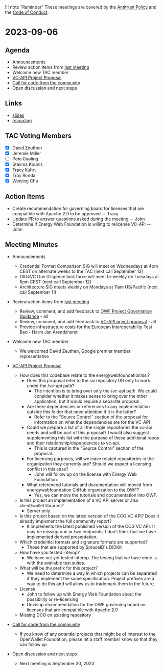 !!! note "Reminder"
    These meetings are covered by the [Antitrust Policy](../governance/antitrust.md) and the [Code of Conduct](../governance/code-of-conduct.md).

# 2023-09-06

## Agenda
- Announcements
- Review action items from [last meeting](./2023-08-23.md#action-items)
- Welcome new TAC member
- [VC-API Project Proposal](https://github.com/openwallet-foundation/project-proposals/pull/12)
- [Call for code from the community](https://github.com/openwallet-foundation/project-proposals)
- Open discussion and next steps

## Links
- [slides](https://docs.google.com/presentation/d/1RSPIss3mAuySxaC1HGarDWaSbv5m6up8vXuyQHHN_eI/edit?usp=sharing)
- [recording](https://zoom.us/rec/play/bVyvNo3zGt8NNua5Ycmffba4m6vlkK3aUdk6Wqxx2FO_C4hoPVmtdjrpnzIP2Dq-j_n_7qh383zked-S.NogoPhWZ5Nxkr5ai?canPlayFromShare=true&from=share_recording_detail&continueMode=true&componentName=rec-play&originRequestUrl=https%3A%2F%2Fzoom.us%2Frec%2Fshare%2FqzUrRoKGdPTiXxaZ7tUKxVS7NVxk3GPQHjWc04WOtk8EGvzvPhgO3Me2AnIy7YKK.W73l998oLQ7Kr3UC&autoplay=true&startTime=1694008963000)

## TAC Voting Members

- [x] David Zeuthen
- [x] Jeremie Miller
- [ ] ~~Pete Cooling~~
- [x] Stavros Kounis
- [x] Tracy Kuhrt
- [x] Troy Ronda
- [x] Wenjing Chu

## Action Items
- Create recommendation for governing board for licenses that are compatible with Apache 2.0 to be approved -- Tracy
- Update PR to answer questions asked during the meeting -- John
- Determine if Energy Web Foundation is willing to relicense VC-API -- John

## Meeting Minutes
- Announcements
    - Credential Format Comparison SIG will meet on Wednesdays at 4pm CEST on alternate weeks to the TAC (next call September 13)
    - OID4VC Due Diligence task force will meet bi-weekly on Tuesdays at 5pm CEST (next call September 12)
    - Architecture SIG meets weekly on Mondays at 11am US/Pacific (next call September 11)

- Review action items from [last meeting](./2023-08-23.md#action-items)
    - Review, comment, and add feedback to [OWF Project Governance Guidance](https://docs.google.com/document/d/1kXGWPNEOAX-7KzYMggFKtWZFO-0oTnyiOTjNFjjFOLo/edit) - all
    - Review, comment, and add feedback to [VC-API prject proposal](https://github.com/openwallet-foundation/project-proposals/pull/12) - all
    - Provide infrastructure costs for the European Interoperability Test Bed - Harm Jan Arendshorst

- Welcome new TAC member
    - We welcomed David Zeuthen, Google premier member representative

- [VC-API Project Proposal](https://github.com/openwallet-foundation/project-proposals/pull/12)
    - How does this codebase relate to the energywebfoundation/ssi?
        - Does this proposal refer to the ssi repository OR only to work under the /vc-api path?
            - The intention is to bring over only the /vc-api path. We could consider whether it makes sense to bring over the other application, but it would require a separate proposal.
        - Are there dependencies or references to any implementation outside this folder that need attention if it is the latter?
            - Refer to the "Source Control" section of the proposal for information on what the dependencies are for the VC-API
        - Could we prepare a list of all the single repositories the vc-api needs and will be part of this proposal? I would also suggest supplementing this list with the purpose of these additional repos and their relationship/dependencies to vc-api.
            - This is captured in the "Source Control" section of the proposal.
        - For licensing purposes, will we leave related repositories in the organization they currently are? Should we expect a licensing conflict in this case?
            - John will follow up on the license with Energy Web Foundation.
        - What referenced tutorials and documentation will moved from energywebfoundation GitHub organization to the OWF?
            - Yes, we can move the tutorials and documentation into OWF.
    - Is this project an implementation of a VC API server or also client/wallet libraries?
        - Server only
    - Is this project based on the latest version of the CCG VC API? Does it already implement the full community report?
        - It implements the latest published version of the CCG VC API. It may be missing one or two endpoints. I don't think that we have implemented derived presentation.
    - Which credential formats and signature formats are supported?
        - Those that are supported by SpruceID's DIDKit
    - How have you tested interop?
        - We have not yet tested interop. The testing that we have done is with the available test suites.
    - What will be the prefix for this project?
        - We need to determine a way in which projects can be separated if they implement the same specification. Project prefixes are a way to do this and will allow us to trademark them in the future.
    - License
        - John to follow up with Energy Web Foundation about the possibility or re-licensing
        - Develop recommendation for the OWF governing board on licenses that are compatible with Apache 2.0
    - Missing DCO on existing repository

- [Call for code from the community](https://github.com/openwallet-foundation/project-proposals)
    - If you know of any potential projects that might be of interest to the OpenWallet Foundation, please let a staff member know so that they can follow up

- Open discussion and next steps
    - Next meeting is September 20, 2023
